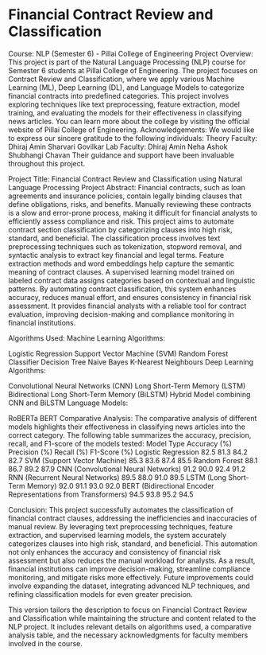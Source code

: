 # Financial Contract Review and Classification
Course: NLP (Semester 6) - Pillai College of Engineering
Project Overview:
This project is part of the Natural Language Processing (NLP) course for Semester 6 students at Pillai College of Engineering. The project focuses on Contract Review and Classification, where we apply various Machine Learning (ML), Deep Learning (DL), and Language Models to categorize financial contracts into predefined categories. This project involves exploring techniques like text preprocessing, feature extraction, model training, and evaluating the models for their effectiveness in classifying news articles.
You can learn more about the college by visiting the official website of Pillai College of Engineering.
Acknowledgements:
We would like to express our sincere gratitude to the following individuals:
Theory Faculty:
Dhiraj Amin
Sharvari Govilkar
Lab Faculty:
Dhiraj Amin
Neha Ashok
Shubhangi Chavan
Their guidance and support have been invaluable throughout this project.

Project Title:
Financial Contract Review and Classification using Natural Language Processing
Project Abstract:
Financial contracts, such as loan agreements and insurance policies, contain legally binding clauses that define obligations, risks, and benefits. Manually reviewing these contracts is a slow and error-prone process, making it difficult for financial analysts to efficiently assess compliance and risk. This project aims to automate contract section classification by categorizing clauses into high risk, standard, and beneficial.
The classification process involves text preprocessing techniques such as tokenization, stopword removal, and syntactic analysis to extract key financial and legal terms. Feature extraction methods and word embeddings help capture the semantic meaning of contract clauses. A supervised learning model trained on labeled contract data assigns categories based on contextual and linguistic patterns.
By automating contract classification, this system enhances accuracy, reduces manual effort, and ensures consistency in financial risk assessment. It provides financial analysts with a reliable tool for contract evaluation, improving decision-making and compliance monitoring in financial institutions.

Algorithms Used:
Machine Learning Algorithms:


Logistic Regression
Support Vector Machine (SVM)
Random Forest Classifier
Decision Tree
Naive Bayes
K-Nearest Neighbours
Deep Learning Algorithms:


Convolutional Neural Networks (CNN)
Long Short-Term Memory (LSTM)
Bidirectional Long Short-Term Memory (BiLSTM)
Hybrid Model combining CNN and BiLSTM
Language Models:


RoBERTa
BERT 
Comparative Analysis:
The comparative analysis of different models highlights their effectiveness in classifying news articles into the correct category. The following table summarizes the accuracy, precision, recall, and F1-score of the models tested:
Model Type
Accuracy (%)
Precision (%)
Recall (%)
F1-Score (%)
Logistic Regression
82.5
81.3
84.2
82.7
SVM (Support Vector Machine)
85.3
83.6
87.4
85.5
Random Forest
88.1
86.7
89.2
87.9
CNN (Convolutional Neural Networks)
91.2
90.0
92.4
91.2
RNN (Recurrent Neural Networks)
89.5
88.0
91.0
89.5
LSTM (Long Short-Term Memory)
92.0
91.1
93.0
92.0
BERT (Bidirectional Encoder Representations from Transformers)
94.5
93.8
95.2
94.5

Conclusion:
This project successfully automates the classification of financial contract clauses, addressing the inefficiencies and inaccuracies of manual review. By leveraging text preprocessing techniques, feature extraction, and supervised learning models, the system accurately categorizes clauses into high risk, standard, and beneficial. This automation not only enhances the accuracy and consistency of financial risk assessment but also reduces the manual workload for analysts. As a result, financial institutions can improve decision-making, streamline compliance monitoring, and mitigate risks more effectively. Future improvements could involve expanding the dataset, integrating advanced NLP techniques, and refining classification models for even greater precision.

This version tailors the description to focus on Financial Contract Review and Classification while maintaining the structure and content related to the NLP project. It includes relevant details on algorithms used, a comparative analysis table, and the necessary acknowledgments for faculty members involved in the course.
